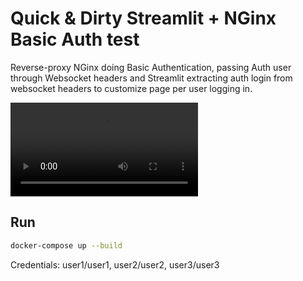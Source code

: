 # Quick & Dirty Streamlit + NGinx Basic Auth test

Reverse-proxy NGinx doing Basic Authentication, passing Auth user through Websocket headers and Streamlit extracting auth login from websocket headers to customize page per user logging in.

![](./demo.mp4)

## Run

```sh
docker-compose up --build
```

Credentials: user1/user1, user2/user2, user3/user3
